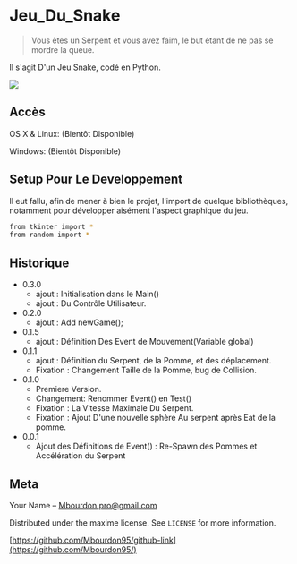 # Jeu_Du_Snake
> Vous êtes un Serpent et vous avez faim, le but étant de ne pas se mordre la queue.

Il s'agit D'un Jeu Snake, codé en Python.

![](header.png)

## Accès

OS X & Linux:
(Bientôt Disponible)




Windows:
(Bientôt Disponible)


## Setup Pour Le Developpement

Il eut fallu, afin de mener à bien le projet, l'import de quelque bibliothèques, notamment pour développer aisément l'aspect graphique du jeu.

```sh
from tkinter import *
from random import *
```

## Historique

* 0.3.0
    * ajout : Initialisation dans le Main()
    * ajout : Du Contrôle Utilisateur.
* 0.2.0
    * ajout : Add newGame();
* 0.1.5
    * ajout : Définition Des Event de Mouvement(Variable global)
* 0.1.1
    * ajout : Définition du Serpent, de la Pomme, et des déplacement.
    * Fixation : Changement Taille de la Pomme, bug de Collision.
* 0.1.0
    * Premiere Version.
    * Changement: Renommer Event() en Test()
    * Fixation : La Vitesse Maximale Du Serpent.
    * Fixation : Ajout D'une nouvelle sphère Au serpent après Eat de la pomme. 
* 0.0.1
    * Ajout des Définitions de Event() : Re-Spawn des Pommes et Accélération du Serpent

## Meta

Your Name – Mbourdon.pro@gmail.com

Distributed under the maxime license. See ``LICENSE`` for more information.

[https://github.com/Mbourdon95/github-link](https://github.com/Mbourdon95/)

